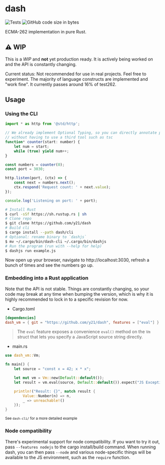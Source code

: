 # dash
![Tests](https://github.com/y21/dash/actions/workflows/test.yml/badge.svg)
![GitHub code size in bytes](https://img.shields.io/github/languages/code-size/y21/dash)

ECMA-262 implementation in pure Rust. 

## ⚠️ WIP
This is a *WIP* and **not** yet production ready. It is actively being worked on and the API is constantly changing.

Current status: Not recommended for use in real projects. Feel free to experiment. The majority of language constructs are implemented and "work fine". It currently passes around 16% of test262.

## Usage
### Using the CLI
```js
import * as http from '@std/http';

// We already implement Optional Typing, so you can directly annotate parameters and variables with types
// without having to use a third tool such as tsc
function* counter(start: number) {
    let num = start;
    while (true) yield num++;
}

const numbers = counter(0);
const port = 3030;

http.listen(port, (ctx) => {
    const next = numbers.next();
    ctx.respond('Request count: ' + next.value);
});

console.log('Listening on port: ' + port);
```
```sh
# Install Rust
$ curl -sSf https://sh.rustup.rs | sh
# Clone repo
$ git clone https://github.com/y21/dash
# Build cli
$ cargo install --path dash/cli
# Optional: rename binary to `dashjs`
$ mv ~/.cargo/bin/dash-cli ~/.cargo/bin/dashjs
# Run the program (run with --help for help)
$ dashjs run example.js
```
Now open up your browser, navigate to http://localhost:3030, refresh a bunch of times and see the numbers go up.

### Embedding into a Rust application
Note that the API is not stable. Things are constantly changing, so your code may break at any time when bumping the version, which is why it is highly recommended to lock in to a specific revision for now.

- Cargo.toml
```toml
[dependencies]
dash_vm = { git = "https://github.com/y21/dash", features = ["eval"] }
```
> The `eval` feature exposes a convenience `eval()` method on the `Vm` struct
> that lets you specify a JavaScript source string directly.

- main.rs
```rs
use dash_vm::Vm;

fn main() {
    let source = "const x = 42; x * x";

    let mut vm = Vm::new(Default::default());
    let result = vm.eval(source, Default::default()).expect("JS Exception");

    println!("Result: {}", match result {
        Value::Number(n) => n,
        _ => unreachable!()
    });
}
```
<sub>See `dash-cli/` for a more detailed example</sub>

### Node compatibility
There's experimental support for node compatibility. If you want to try it out, pass `--features nodejs` to the cargo install/build command.
When running dash, you can then pass `--node` and various node-specific things will be available to the JS environment, such as the `require` function.
